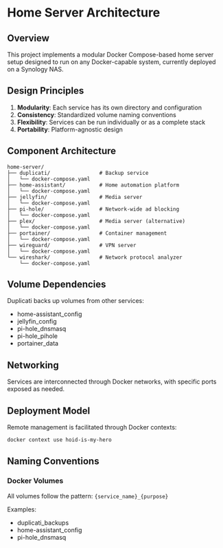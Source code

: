# Home Server Architecture

## Overview

This project implements a modular Docker Compose-based home server setup designed to run on any
Docker-capable system, currently deployed on a Synology NAS.

## Design Principles

1. **Modularity**: Each service has its own directory and configuration
1. **Consistency**: Standardized volume naming conventions
1. **Flexibility**: Services can be run individually or as a complete stack
1. **Portability**: Platform-agnostic design

## Component Architecture

```text
home-server/
├── duplicati/                # Backup service
│   └── docker-compose.yaml
├── home-assistant/           # Home automation platform
│   └── docker-compose.yaml
├── jellyfin/                 # Media server
│   └── docker-compose.yaml
├── pi-hole/                  # Network-wide ad blocking
│   └── docker-compose.yaml
├── plex/                     # Media server (alternative)
│   └── docker-compose.yaml
├── portainer/                # Container management
│   └── docker-compose.yaml
├── wireguard/                # VPN server
│   └── docker-compose.yaml
└── wireshark/                # Network protocol analyzer
    └── docker-compose.yaml
```

## Volume Dependencies

Duplicati backs up volumes from other services:

- home-assistant_config
- jellyfin_config
- pi-hole_dnsmasq
- pi-hole_pihole
- portainer_data

## Networking

Services are interconnected through Docker networks, with specific ports exposed as needed.

## Deployment Model

Remote management is facilitated through Docker contexts:

```bash
docker context use hoid-is-my-hero
```

## Naming Conventions

### Docker Volumes

All volumes follow the pattern: `{service_name}_{purpose}`

Examples:

- duplicati_backups
- home-assistant_config
- pi-hole_dnsmasq
